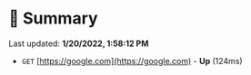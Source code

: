 # 📖 Summary
Last updated: **1/20/2022, 1:58:12 PM**

- `GET` [https://google.com](https://google.com) - **Up** (124ms)
